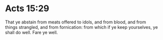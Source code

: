 # Acts 15:29

That ye abstain from meats offered to idols, and from blood, and from things strangled, and from fornication: from which if ye keep yourselves, ye shall do well. Fare ye well.